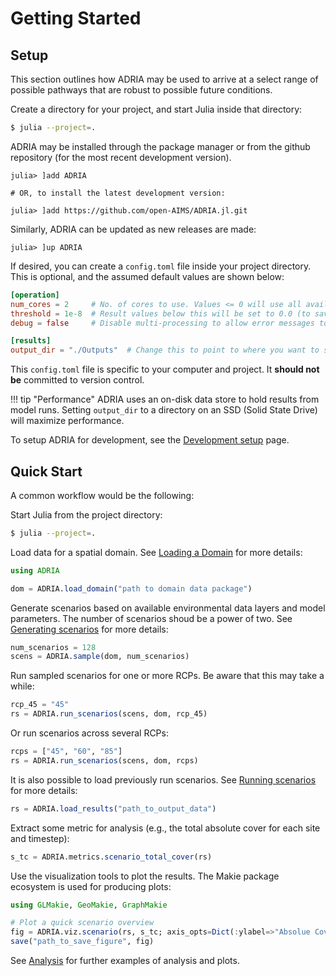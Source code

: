 # Getting Started

## Setup

This section outlines how ADRIA may be used to arrive at a select range of possible
pathways that are robust to possible future conditions.

Create a directory for your project, and start Julia inside that directory:

```bash
$ julia --project=.
```

ADRIA may be installed through the package manager or from the github repository (for the
most recent development version).

```julia-repl
julia> ]add ADRIA

# OR, to install the latest development version:

julia> ]add https://github.com/open-AIMS/ADRIA.jl.git
```

Similarly, ADRIA can be updated as new releases are made:

```julia-repl
julia> ]up ADRIA
```

If desired, you can create a `config.toml` file inside your project directory.
This is optional, and the assumed default values are shown below:

```toml
[operation]
num_cores = 2     # No. of cores to use. Values <= 0 will use all available cores.
threshold = 1e-8  # Result values below this will be set to 0.0 (to save disk space)
debug = false     # Disable multi-processing to allow error messages to be shown

[results]
output_dir = "./Outputs"  # Change this to point to where you want to store results
```

This `config.toml` file is specific to your computer and project. It **should not be**
committed to version control.


!!! tip "Performance"
    ADRIA uses an on-disk data store to hold results from model runs.
    Setting `output_dir` to a directory on an SSD (Solid State Drive)
    will maximize performance.

To setup ADRIA for development, see the [Development setup](@ref) page.

## Quick Start

A common workflow would be the following:

Start Julia from the project directory:

```bash
$ julia --project=.
```

Load data for a spatial domain. See [Loading a Domain](@ref) for more details:

```julia
using ADRIA

dom = ADRIA.load_domain("path to domain data package")
```

Generate scenarios based on available environmental data layers and model parameters. The
number of scenarios shoud be a power of two. See [Generating scenarios](@ref) for more
details:

```julia
num_scenarios = 128
scens = ADRIA.sample(dom, num_scenarios)
```

Run sampled scenarios for one or more RCPs. Be aware that this may take a while:

```julia
rcp_45 = "45"
rs = ADRIA.run_scenarios(scens, dom, rcp_45)
```

Or run scenarios across several RCPs:

```julia
rcps = ["45", "60", "85"]
rs = ADRIA.run_scenarios(scens, dom, rcps)
```

It is also possible to load previously run scenarios. See [Running scenarios](@ref) for
more details:

```julia
rs = ADRIA.load_results("path_to_output_data")
```

Extract some metric for analysis (e.g., the total absolute cover for each site and
timestep):

```julia
s_tc = ADRIA.metrics.scenario_total_cover(rs)
```

Use the visualization tools to plot the results. The Makie package ecosystem is used for
producing plots:

```julia
using GLMakie, GeoMakie, GraphMakie

# Plot a quick scenario overview
fig = ADRIA.viz.scenario(rs, s_tc; axis_opts=Dict(:ylabel=>"Absolue Cover"))
save("path_to_save_figure", fig)
```

See [Analysis](@ref) for further examples of analysis and plots.